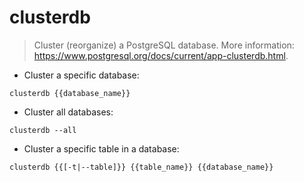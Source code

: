 # clusterdb

> Cluster (reorganize) a PostgreSQL database.
> More information: <https://www.postgresql.org/docs/current/app-clusterdb.html>.

- Cluster a specific database:

`clusterdb {{database_name}}`

- Cluster all databases:

`clusterdb --all`

- Cluster a specific table in a database:

`clusterdb {{[-t|--table]}} {{table_name}} {{database_name}}`
